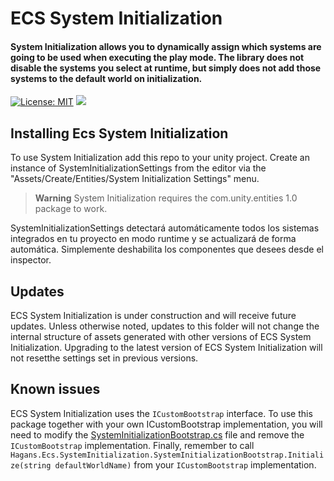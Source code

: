 # ECS System Initialization
<div><h4>System Initialization allows you to dynamically assign which systems are going to be used when executing the play mode. The library does not disable the systems you select at runtime, but simply does not add those systems to the default world on initialization.</h4></div>

[![License: MIT](https://img.shields.io/github/license/rubcc95/ecs-system-initialization?style=flat&color=greenyellow)](https://github.com/ubcc95/ecs-system-initialization/blob/main/LICENSE)
<a href="https://github.com/chromealex/ecs"><img src="https://img.shields.io/github/last-commit/rubcc95/ecs-system-initialization" /></a>

## Installing Ecs System Initialization

To use System Initialization add this repo to your unity project. Create an instance of SystemInitializationSettings from the editor via the "Assets/Create/Entities/System Initialization Settings" menu. 
> **Warning**
> System Initialization requires the com.unity.entities 1.0 package to work.

SystemInitializationSettings detectará automáticamente todos los sistemas integrados en tu proyecto en modo runtime y se actualizará de forma automática. Simplemente deshabilita los componentes que desees desde el inspector.

## Updates
ECS System Initialization is under construction and will receive future updates. Unless otherwise noted, updates to this folder will not change the internal structure of assets generated with other versions of ECS System Initialization. Upgrading to the latest version of ECS System Initialization will not resetthe settings set in previous versions.

## Known issues
ECS System Initialization uses the `ICustomBootstrap` interface. To use this package together with your own ICustomBootstrap implementation, you will need to modify the [SystemInitializationBootstrap.cs](https://github.com/rubcc95/ecs-system-initialization/blob/main/Src/SystemInitializationBootstrap.cs) file and remove the `ICustomBootstrap` implementation. Finally, remember to call `Hagans.Ecs.SystemInitialization.SystemInitializationBootstrap.Initialize(string defaultWorldName)` from your `ICustomBootstrap` implementation.
